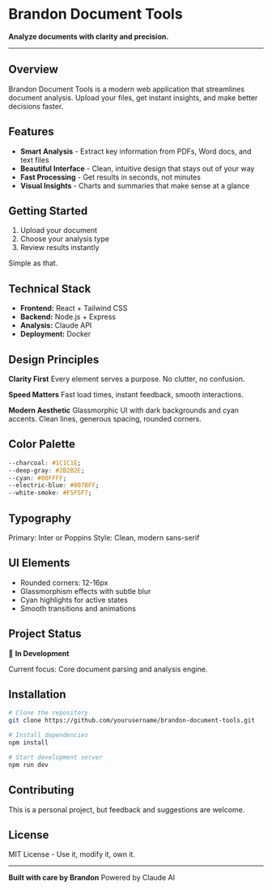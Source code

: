 # Brandon Document Tools

**Analyze documents with clarity and precision.**

---

## Overview

Brandon Document Tools is a modern web application that streamlines document analysis. Upload your files, get instant insights, and make better decisions faster.

## Features

- **Smart Analysis** - Extract key information from PDFs, Word docs, and text files
- **Beautiful Interface** - Clean, intuitive design that stays out of your way
- **Fast Processing** - Get results in seconds, not minutes
- **Visual Insights** - Charts and summaries that make sense at a glance

## Getting Started

1. Upload your document
2. Choose your analysis type
3. Review results instantly

Simple as that.

## Technical Stack

- **Frontend:** React + Tailwind CSS
- **Backend:** Node.js + Express
- **Analysis:** Claude API
- **Deployment:** Docker

## Design Principles

**Clarity First**
Every element serves a purpose. No clutter, no confusion.

**Speed Matters**
Fast load times, instant feedback, smooth interactions.

**Modern Aesthetic**
Glassmorphic UI with dark backgrounds and cyan accents. Clean lines, generous spacing, rounded corners.

## Color Palette

```css
--charcoal: #1C1C1E;
--deep-gray: #2B2B2E;
--cyan: #00FFFF;
--electric-blue: #007BFF;
--white-smoke: #F5F5F7;
```

## Typography

Primary: Inter or Poppins
Style: Clean, modern sans-serif

## UI Elements

- Rounded corners: 12-16px
- Glassmorphism effects with subtle blur
- Cyan highlights for active states
- Smooth transitions and animations

## Project Status

🚧 **In Development**

Current focus: Core document parsing and analysis engine.

## Installation

```bash
# Clone the repository
git clone https://github.com/yourusername/brandon-document-tools.git

# Install dependencies
npm install

# Start development server
npm run dev
```

## Contributing

This is a personal project, but feedback and suggestions are welcome.

## License

MIT License - Use it, modify it, own it.

---

**Built with care by Brandon**
Powered by Claude AI
